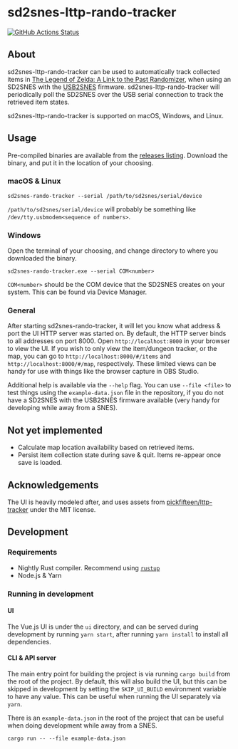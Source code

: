 # sd2snes-lttp-rando-tracker

[![GitHub Actions Status](https://github.com/Technosorcery/sd2snes-lttp-rando-tracker/workflows/Build%20and%20test/badge.svg)](https://github.com/Technosorcery/sd2snes-lttp-rando-tracker/actions?workflow=Build+and+test)

## About

sd2snes-lttp-rando-tracker can be used to automatically track collected items in
[The Legend of Zelda: A Link to the Past Randomizer](http://alttpr.com), when
using an SD2SNES with the [USB2SNES](https://github.com/RedGuyyyy/sd2snes/releases)
firmware. sd2snes-lttp-rando-tracker will periodically poll the SD2SNES over the
USB serial connection to track the retrieved item states.

sd2snes-lttp-rando-tracker is supported on macOS, Windows, and Linux.

## Usage

Pre-compiled binaries are available from the [releases listing](https://github.com/jhelwig/sd2snes-lttp-rando-tracker/releases). Download the
binary, and put it in the location of your choosing.

### macOS & Linux

```Shell
sd2snes-rando-tracker --serial /path/to/sd2snes/serial/device
```

`/path/to/sd2snes/serial/device` will probably be something like `/dev/tty.usbmodem<sequence of numbers>`.

### Windows

Open the terminal of your choosing, and change directory to where you downloaded
the binary.

```Shell
sd2snes-rando-tracker.exe --serial COM<number>
```

`COM<number>` should be the COM device that the SD2SNES creates on your system.
This can be found via Device Manager.

### General

After starting sd2snes-rando-tracker, it will let you know what address & port
the UI HTTP server was started on. By default, the HTTP server binds to all
addresses on port 8000. Open `http://localhost:8000` in your browser to view the
UI. If you wish to only view the item/dungeon tracker, or the map, you can go to
`http://localhost:8000/#/items` and `http://localhost:8000/#/map`, respectively.
These limited views can be handy for use with things like the browser capture in
OBS Studio.

Additional help is available via the `--help` flag. You can use `--file <file>`
to test things using the `example-data.json` file in the repository, if you do
not have a SD2SNES with the USB2SNES firmware available (very handy for
developing while away from a SNES).

## Not yet implemented

* Calculate map location availability based on retrieved items.
* Persist item collection state during save & quit. Items re-appear once save is
  loaded.

## Acknowledgements

The UI is heavily modeled after, and uses assets from [pickfifteen/lttp-tracker](https://github.com/pickfifteen/lttp-tracker/) under the MIT license.

## Development

### Requirements

* Nightly Rust compiler. Recommend using [`rustup`](https://rustup.rs/)
* Node.js & Yarn

### Running in development

#### UI

The Vue.js UI is under the `ui` directory, and can be served during development
by running `yarn start`, after running `yarn install` to install all
dependencies.

#### CLI & API server

The main entry point for building the project is via running `cargo build` from
the root of the project. By default, this will also build the UI, but this can
be skipped in development by setting the `SKIP_UI_BUILD` environment variable to
have any value. This can be useful when running the UI separately via `yarn`.

There is an `example-data.json` in the root of the project that can be useful
when doing development while away from a SNES.

```Shell
cargo run -- --file example-data.json
```
